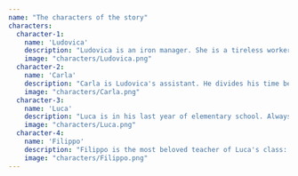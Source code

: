 ```yaml
---
name: "The characters of the story"
characters:
  character-1:
    name: 'Ludovica' 
    description: "Ludovica is an iron manager. She is a tireless worker, detail-oriented."
    image: "characters/Ludovica.png"
  character-2:
    name: 'Carla'
    description: "Carla is Ludovica's assistant. He divides his time between his duties in the office (really many) and his second \"job\" as a mother, trying to be as present as possible in the family."
    image: "characters/Carla.png"
  character-3:
    name: 'Luca'
    description: "Luca is in his last year of elementary school. Always ready to chase a rolling ball, he sometimes finds time to do his homework ..."
    image: "characters/Luca.png"
  character-4:
    name: 'Filippo'
    description: "Filippo is the most beloved teacher of Luca's class: he has earned this privilege thanks to his sympathy, but also because he is always looking for new creative activities to free the imagination of the boys!"
    image: "characters/Filippo.png"
---
```


